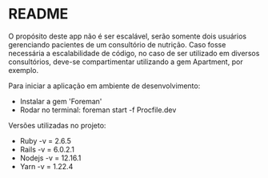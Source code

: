 # README
O propósito deste app não é ser escalável, serão somente dois usuários gerenciando pacientes de um consultório de nutrição.
Caso fosse necessária a escalabilidade de código, no caso de ser utilizado em diversos consultórios, deve-se compartimentar utilizando a gem Apartment, por exemplo.

Para iniciar a aplicação em ambiente de desenvolvimento:
- Instalar a gem 'Foreman'
- Rodar no terminal: foreman start -f Procfile.dev

Versões utilizadas no projeto:
* Ruby -v = 2.6.5
* Rails -v = 6.0.2.1
* Nodejs -v = 12.16.1
* Yarn -v = 1.22.4
